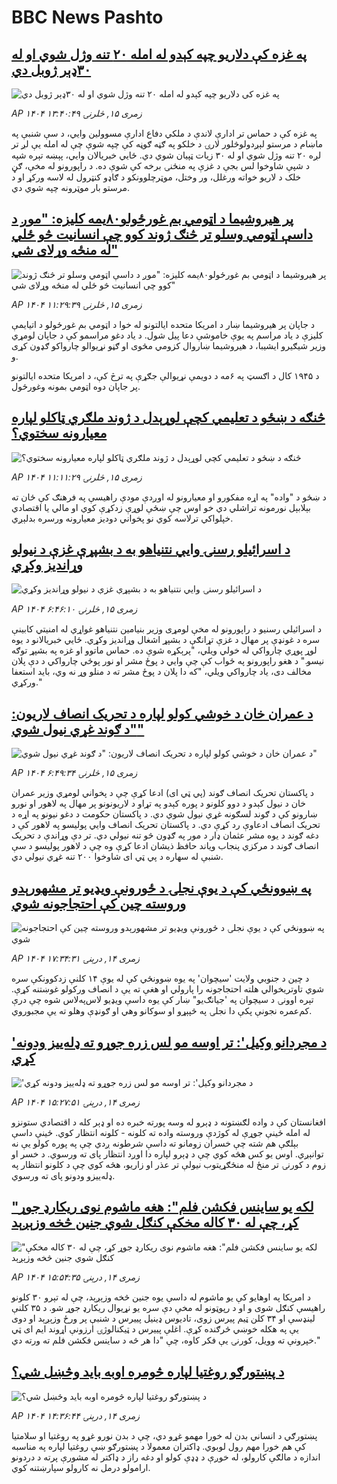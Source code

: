 # BBC News Pashto## [په غزه کې دلاریو چپه کېدو له امله ۲۰ تنه وژل شوي او له ۳۰ډېر ژوبل دي](https://www.bbc.com/pashto/articles/cy8jqwn4xvjo?at_medium=RSS&at_campaign=rss?at_campaign=githubrss)![په غزه کې دلاریو چپه کېدو له امله ۲۰ تنه وژل شوي او له ۳۰ډېر ژوبل دي](https://ichef.bbci.co.uk/ace/ws/240/cpsprodpb/84db/live/f81d5430-72c9-11f0-af20-030418be2ca5.png)_AP ۱۴۰۴ زمری ۱۵, څلرنۍ ۱۳:۴۰:۴۹_په غزه کې د حماس تر ادارې لاندې د ملکي دفاع ادارې مسوولین وایي، د سې شنبې په ماښام د مرستو لېږدولوڅلور لارۍ د خلکو په ګڼه ګوڼه کې چپه شوې چې له امله یې لږ تر لږه ۲۰ تنه وژل شوي او له ۳۰ زیات ټپیان شوي دي.
ځایي خبریالان وایي، پېښه تېره شپه د شپې شاوخوا لس بجې د غزې په منځنۍ برخه کې شوې ده. د راپورونو له مخې، ګڼ خلک د لاریو خواته ورغلل، ور وختل، موټر‌چلوونکو د ګاډو کنټرول له لاسه ورکړ او د مرستو بار موټرونه چپه شوي دي.## [پر هیروشیما د اټومي بم غورځولو۸۰یمه کلیزه: "موږ د داسې اټومي وسلو تر څنګ ژوند کوو چې انسانیت څو ځلي له منځه وړلای شي"](https://www.bbc.com/pashto/articles/c0e9l24y835o?at_medium=RSS&at_campaign=rss?at_campaign=githubrss)![پر هیروشیما د اټومي بم غورځولو۸۰یمه کلیزه: "موږ د داسې اټومي وسلو تر څنګ ژوند کوو چې انسانیت څو ځلي له منځه وړلای شي"](https://ichef.bbci.co.uk/ace/ws/240/cpsprodpb/f177/live/537eb290-72b3-11f0-89ea-4d6f9851f623.jpg)_AP ۱۴۰۴ زمری ۱۵, څلرنۍ ۱۱:۲۹:۳۹_د جاپان پر هیروشیما ښار د امریکا متحده ایالتونو له خوا د اټومي بم غورځولو د اتیایمې کلیزې د یاد مراسم په یوې خاموشې دعا پیل شول. د یاد دغو مراسمو کې د جاپان لومړي وزیر شیګیرو ایشیبا، د هیروشیما ښاروال کزومي مڅوی او ګڼو نړیوالو چارواکو ګډون کړی و.

د ۱۹۴۵ کال د اګسټ په ۶مه د دویمې نړیوالې جګړې په ترڅ کې، د امریکا متحده ایالتونو پر جاپان دوه اټومي بمونه وغورځول.## [څنګه د ښځو د تعلیمي کچې لوړېدل د ژوند ملګري ټاکلو لپاره معیارونه سختوي؟](https://www.bbc.com/pashto/articles/cly48pnvnkeo?at_medium=RSS&at_campaign=rss?at_campaign=githubrss)![څنګه د ښځو د تعلیمي کچې لوړېدل د ژوند ملګري ټاکلو لپاره معیارونه سختوي؟](https://ichef.bbci.co.uk/ace/ws/240/cpsprodpb/73dc/live/0e59d270-3277-11f0-9b62-af0dc41482a6.jpg)_AP ۱۴۰۴ زمری ۱۵, څلرنۍ ۱۱:۱۱:۲۹_د ښځو د "واده" په اړه مفکورو او معیارونو له اوږدې مودې راهیسې په فرهنګ کې ځان ته بېلابېل نورمونه تراشلي دي خو اوس چې ښځې لوړې زدکړې کوي او مالي یا اقتصادي خپلواکي ترلاسه کوي نو پخواني دوديز معیارونه ورسره بدلېږي.## [د اسرائيلو رسنۍ وايي نتنياهو به د بشپړې غزې د نيولو وړانديز وکړي](https://www.bbc.com/pashto/articles/cn9215v9g4eo?at_medium=RSS&at_campaign=rss?at_campaign=githubrss)![د اسرائيلو رسنۍ وايي نتنياهو به د بشپړې غزې د نيولو وړانديز وکړي](https://ichef.bbci.co.uk/ace/ws/240/cpsprodpb/2025/live/5a73d3d0-71f2-11f0-a178-03cc5fabe4bc.jpg)_AP ۱۴۰۴ زمری ۱۵, څلرنۍ ۶:۴۶:۱۰_د اسرائيلي رسنيو د راپورونو له مخې لومړی وزير بنيامين نتنياهو غواړي له امنيتي کابينې سره د غونډې پر مهال د غزې تړانګې د بشپړ اشغال وړانديز وکړي. ځايي خبريالانو د يوه لوړ پوړي چارواکي له خولي ويلي، "پرېکړه شوې ده. حماس ماتوو او غزه په بشپړ توګه نيسو." د هغو راپورونو په ځواب کې چې وايي د پوځ مشر او نور پوځي چارواکي د دې پلان مخالف دی، ياد چارواکي ويلي، "که دا پلان د پوځ مشر ته د منلو وړ نه وي، باید استعفا ورکړي."## [د عمران خان د خوشي کولو لپاره د تحریک انصاف لاريون: "د ګوند غړي نيول شوي"](https://www.bbc.com/pashto/articles/cx2q70jqzplo?at_medium=RSS&at_campaign=rss?at_campaign=githubrss)![د عمران خان د خوشي کولو لپاره د تحریک انصاف لاريون: "د ګوند غړي نيول شوي"](https://ichef.bbci.co.uk/ace/ws/240/cpsprodpb/6fb7/live/3f2948e0-7291-11f0-af20-030418be2ca5.jpg)_AP ۱۴۰۴ زمری ۱۵, څلرنۍ ۶:۴۹:۳۴_د پاکستان تحریک انصاف ګوند (پي ټي ای) ادعا کړې چې د پخواني لومړي وزير عمران خان د نيول کېدو د دوو کلونو د پوره کېدو په تړاو د لاريونونو پر مهال په لاهور او نورو ښارونو کې د ګوند لسګونه غړي نيول شوي دي. د پاکستان حکومت د دغو نيونو په اړه د تحریک انصاف ادعاوې رد کړې دي. د پاکستان تحريک انصاف وايي پوليسو په لاهور کې د دغه ګوند د يوه مشر عثمان ډار د مور په ګډون څو تنه نيولي دي. تر دې وړاندې د تحریک انصاف ګوند د مرکزي پنجاب وياند حافظ ذيشان ادعا کړې وه چې د لاهور پوليسو د سې شنبې له سهاره د پي ټي ای شاوخوا ۲۰۰ تنه غړي نيولي دي.## [په ښوونځي کې د یوې نجلۍ د ځورونې ویډيو تر مشهورېدو وروسته چین کې احتجاجونه شوي](https://www.bbc.com/pashto/articles/c05enm13pgdo?at_medium=RSS&at_campaign=rss?at_campaign=githubrss)![په ښوونځي کې د یوې نجلۍ د ځورونې ویډيو تر مشهورېدو وروسته چین کې احتجاجونه شوي](https://ichef.bbci.co.uk/ace/ws/240/cpsprodpb/56a2/live/c9eb5020-71d5-11f0-bb15-e58cf64b3661.jpg)_AP ۱۴۰۴ زمری ۱۴, درېنۍ ۱۷:۳۴:۳۱_د چین د جنوبي ولایت 'سیچوان' په یوه ښوونځي کې له یوې ۱۴ کلنې زدکوونکې سره شوي تاوتریخوالي هلته احتجاجونه را پارولي او هغې ته یې د انصاف ورکولو غوښتنه کړې.
تېره اوونۍ د سیچوان په 'جیانګ‌یو" ښار کې یوه داسې ویډيو لاس‌په‌لاس شوه چې درې کم‌عمره نجونې پکې دا نجلۍ په څپېړو او سوکانو وهي او ګونډې وهلو ته یې مجبوروي.## ['د مجردانو وکیل': تر اوسه مو لس زره جوړو ته ډله‌يیز ودونه کړي](https://www.bbc.com/pashto/articles/cj9wny9gr7jo?at_medium=RSS&at_campaign=rss?at_campaign=githubrss)!['د مجردانو وکیل': تر اوسه مو لس زره جوړو ته ډله‌يیز ودونه کړي](https://ichef.bbci.co.uk/ace/ws/240/cpsprodpb/c9cb/live/6c79cd40-6d48-11f0-907e-6f408d8b44f9.png)_AP ۱۴۰۴ زمری ۱۴, درېنۍ ۱۵:۲۷:۵۱_افغانستان کې د واده لګښتونه د ډېرو له وسه پورته خبره ده او ډېر کله د اقتصادي ستونزو له امله ځینې جوړې له کوژدې وروسته واده ته کلونه - کلونه انتظار کوي. ځینې داسې بېلګې هم شته چې خسران زومانو ته داسې شرطونه ږدي چې په پوره کولو یې نه توانېږي. اوس یو کس هڅه کوي چې د ډېرو لپاره دا اوږد انتظار پای ته ورسوي. د خسر او زوم د کورنۍ تر منځ له منځګړیتوب نیولې تر عذر او زاریو، هڅه کوي چې د کلونو انتظار په ډله‌ییزو ودونو پای ته ورسوي.## ["لکه یو ساینس فکشن فلم": هغه ماشوم نوی ریکارډ جوړ کړ، چې له ۳۰ کاله مخکې کنګل شوي جنین څخه وزېږېد](https://www.bbc.com/pashto/articles/c0r75zp8ryro?at_medium=RSS&at_campaign=rss?at_campaign=githubrss)!["لکه یو ساینس فکشن فلم": هغه ماشوم نوی ریکارډ جوړ کړ، چې له ۳۰ کاله مخکې کنګل شوي جنین څخه وزېږېد](https://ichef.bbci.co.uk/ace/ws/240/cpsprodpb/895e/live/19392a80-7212-11f0-89ea-4d6f9851f623.png)_AP ۱۴۰۴ زمری ۱۴, درېنۍ ۱۵:۵۴:۳۵_د امریکا په اوهایو کې یو ماشوم له داسې یوه جنین څخه وزېږېد، چې له تېرو ۳۰ کلونو راهیسې کنګل شوی و او د رپوټونو له مخې دې سره یو نړیوال ریکارډ جوړ شو.
د ۳۵ کلنې لینډسې او ۳۴ کلن ټیم پیرس زوی، تادیوس ډینیل پییرس د شنبې پر ورځ وزېږېد او دوی یې په هکله خوښي څرګنده کړې.
اغلې پییرس د ټیکنالوژۍ ارزونې اړوند ایم ای ټي خپرونې ته وویل، کورنۍ یې فکر کاوه، چې "دا هر څه د ساینس فکشن فلم ته ورته دي."## [د پښتورګو روغتیا لپاره څومره اوبه باید وڅښل شي؟](https://www.bbc.com/pashto/articles/c5y2gx4nx2yo?at_medium=RSS&at_campaign=rss?at_campaign=githubrss)![د پښتورګو روغتیا لپاره څومره اوبه باید وڅښل شي؟](https://ichef.bbci.co.uk/ace/ws/240/cpsprodpb/f9c5/live/852af3c0-71fb-11f0-89ea-4d6f9851f623.jpg)_AP ۱۴۰۴ زمری ۱۴, درېنۍ ۱۴:۳۶:۴۴_پښتورګي د انساني بدن له خورا مهمو غړو دي، چې د بدن نورو غړو په روغتیا او سلامتیا کې هم خورا مهم رول لوبوي. ډاکتران معمولا د پښتورګو ښې روغتیا لپاره په مناسبه اندازه د مالګې کارولو، له خوږې د ډډې کولو او دغه راز د ډاکتر له مشورې پرته د دردونو ارامولو درمل نه کارولو سپارښتنه کوي.
